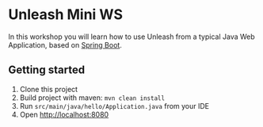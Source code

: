 # Unleash Mini WS

In this workshop you will learn how to use Unleash from a typical Java Web Application, based on [Spring Boot](https://spring.io/guides/gs/spring-boot/).


## Getting started

1. Clone this project
2. Build project with maven: `mvn clean install`
3. Run `src/main/java/hello/Application.java` from your IDE
4. Open [http://localhost:8080](http://localhost:8080)
